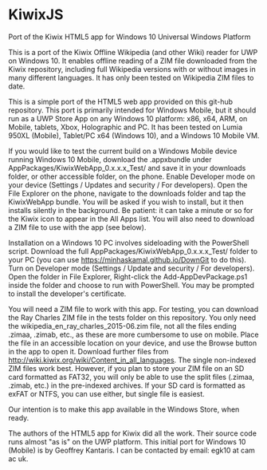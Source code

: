 # KiwixJS
Port of the Kiwix HTML5 app for Windows 10 Universal Windows Platform

This is a port of the Kiwix Offline Wikipedia (and other Wiki) reader for UWP on Windows 10.
It enables offline reading of a ZIM file downloaded from the Kiwix repository, including full
Wikipedia versions with or without images in many different languages. It has only been tested 
on Wikipedia ZIM files to date.

This is a simple port of the HTML5 web app provided on this git-hub repository. This port is
primarily intended for Windows Mobile, but it should run as a UWP Store App on any Windows 10
platform: x86, x64, ARM, on Mobile, tablets, Xbox, Holographic and PC. It has been tested on
Lumia 950XL (Mobile), Tablet/PC x64 (Windows 10), and a Windows 10 Mobile VM.

If you would like to test the current build on a Windows Mobile device running Windows 10 Mobile,
download the .appxbundle under AppPackages/KiwixWebApp_0.x.x.x_Test/ and save it in your
downloads folder, or other accessible folder, on the phone. Enable Developer mode on your device
(Settings / Updates and security / For developers). Open the File Explorer on the phone, navigate
to the downloads folder and tap the KiwixWebApp bundle. You will be asked if you wish to install,
but it then installs silently in the background. Be patient: it can take a minute or so for the Kiwix
icon to appear in the All Apps list. You will also need to download a ZIM file to use with the app
(see below).

Installation on a Windows 10 PC involves sideloading with the PowerShell script. Download the full 
AppPackages/KiwixWebApp_0.x.x.x_Test/ folder to your PC (you can use https://minhaskamal.github.io/DownGit
to do this). Turn on Developer mode (Settings / Update and security / For developers). Open the folder
in File Explorer, Right-click the Add-AppDevPackage.ps1 inside the folder and choose to run with PowerShell.
You may be prompted to install the developer's certificate.

You will need a ZIM file to work with this app. For testing, you can download the Ray Charles ZIM
file in the tests folder on this repository. You only need the wikipedia_en_ray_charles_2015-06.zim
file, not all the files ending .zimaa, .zimab, etc., as these are more cumbersome to use on mobile.
Place the file in an accessible location on your device, and use the Browse button in the app to
open it. Download further files from http://wiki.kiwix.org/wiki/Content_in_all_languages. The single
non-indexed ZIM files work best. However, if you plan to store your ZIM file on an SD card formatted
as FAT32, you will only be able to use the split files (.zimaa, .zimab, etc.) in the pre-indexed
archives. If your SD card is formatted as exFAT or NTFS, you can use either, but single file is easiest.

Our intention is to make this app available in the Windows Store, when ready.

The authors of the HTML5 app for Kiwix did all the work. Their source code runs almost "as is" on
the UWP platform. This initial port for Windows 10 (Mobile) is by Geoffrey Kantaris. I can be contacted
by email: egk10 at cam ac uk.
